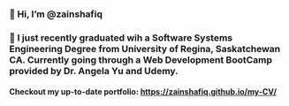 ### 👋 Hi, I’m @zainshafiq

### 🌱 I just recently graduated wih a Software Systems Engineering Degree from University of Regina, Saskatchewan CA. Currently going through a Web Development BootCamp provided by Dr. Angela Yu and Udemy.

#### Checkout my up-to-date portfolio: https://zainshafiq.github.io/my-CV/




<!---
zainshafiq/zainshafiq is a ✨ special ✨ repository because its `README.md` (this file) appears on your GitHub profile.
You can click the Preview link to take a look at your changes.
--->
